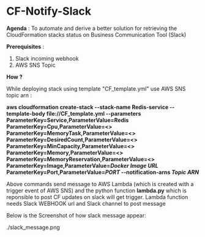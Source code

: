 # CF-Notify-Slack

**Agenda** :
To automate and derive a better solution for retrieving the CloudFormation stacks status on Business Communication Tool (Slack)

**Prerequisites** :
1. Slack incoming webhook
2. AWS SNS Topic

**How ?** 

While deploying stack using template "CF_template.yml" use AWS SNS topic arn :

**aws cloudformation create-stack --stack-name Redis-service --template-body file://CF_template.yml --parameters ParameterKey=Service,ParameterValue=Redis  ParameterKey=Cpu,ParameterValue=<> ParameterKey=MemoryTask,ParameterValue=<> ParameterKey=DesiredCount,ParameterValue=<> ParameterKey=MinCapacity,ParameterValue=<> ParameterKey=Memory,ParameterValue=<> ParameterKey=MemoryReservation,ParameterValue=<> ParameterKey=Image,ParameterValue=_Docker Image URL_ ParameterKey=Port,ParameterValue=_PORT_ --notification-arns _Topic ARN_**

Above commands send message to AWS Lambda (which is created with a trigger event of AWS SNS) and the python function **lambda.py** which is reponsible to post CF updates on slack will get trigger.
Lambda function needs Slack WEBHOOK url and Slack channel to post message

Below is the Screenshot of how slack message appear:

./slack_message.png
